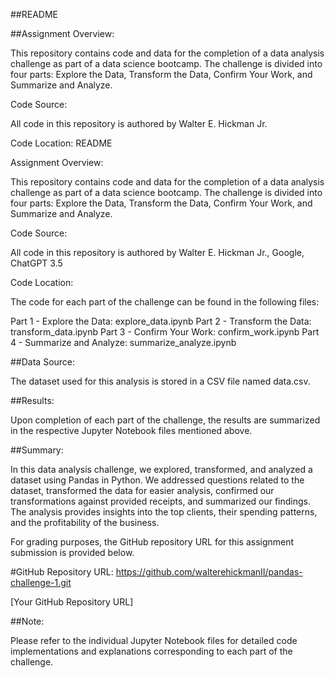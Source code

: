 ##README



##Assignment Overview:



This repository contains code and data for the completion of a data analysis challenge as part of a data science bootcamp. The challenge is divided into four parts: Explore the Data, Transform the Data, Confirm Your Work, and Summarize and Analyze.

Code Source:

All code in this repository is authored by Walter E. Hickman Jr.

Code Location: README

Assignment Overview:

This repository contains code and data for the completion of a data analysis challenge as part of a data science bootcamp. The challenge is divided into four parts: Explore the Data, Transform the Data, Confirm Your Work, and Summarize and Analyze.

Code Source:

All code in this repository is authored by Walter E. Hickman Jr., Google, ChatGPT 3.5 

Code Location:

The code for each part of the challenge can be found in the following files:

Part 1 - Explore the Data: explore_data.ipynb
Part 2 - Transform the Data: transform_data.ipynb
Part 3 - Confirm Your Work: confirm_work.ipynb
Part 4 - Summarize and Analyze: summarize_analyze.ipynb

##Data Source:

The dataset used for this analysis is stored in a CSV file named data.csv.

##Results:

Upon completion of each part of the challenge, the results are summarized in the respective Jupyter Notebook files mentioned above.

##Summary:

In this data analysis challenge, we explored, transformed, and analyzed a dataset using Pandas in Python. We addressed questions related to the dataset, transformed the data for easier analysis, confirmed our transformations against provided receipts, and summarized our findings. The analysis provides insights into the top clients, their spending patterns, and the profitability of the business.

For grading purposes, the GitHub repository URL for this assignment submission is provided below.

#GitHub Repository URL: https://github.com/walterehickmanII/pandas-challenge-1.git

[Your GitHub Repository URL]

##Note:

Please refer to the individual Jupyter Notebook files for detailed code implementations and explanations corresponding to each part of the challenge.

